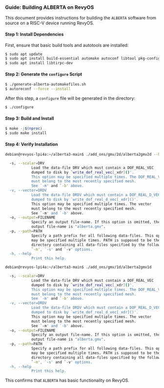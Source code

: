 ### **Guide: Building ALBERTA on RevyOS**

This document provides instructions for building the `ALBERTA` software from source on a RISC-V device running RevyOS.

#### **Step 1: Install Dependencies**

First, ensure that basic build tools and autotools are installed:

```bash
$ sudo apt update
$ sudo apt install build-essential automake autoconf libtool pkg-config
$ sudo apt install libtirpc-dev
```

#### **Step 2: Generate the `configure` Script**

```bash
$ ./generate-alberta-automakefiles.sh
$ autoreconf --force --install
```

After this step, a `configure` file will be generated in the directory:

```bash
$ ./configure
```

#### **Step 3: Build and Install**

```bash
$ make -j$(nproc)
$ sudo make install
```

#### **Step 4: Verify Installation**

```bash
debian@revyos-lpi4a:~/alberta3-main$ ./add_ons/gmv/2d/alberta2gmv2d --help

  -s, --scalar=DRV
            Load the data-file DRV which must contain a DOF_REAL_VEC
            dumped to disk by `write_dof_real_vec[_xdr]()'.
            This option may be specified multiple times. The DOF_REAL_VECs
            must belong to the most recently specified mesh.
            See `-m' and `-b' above.
  -v, --vector=DRDV
            Load the data-file DRDV which must contain a DOF_REAL_D_VEC
            dumped to disk by `write_dof_real_d_vec[_xdr]()'.
            This option may be specified multiple times. The vector
            must belong to the most recently specified mesh.
            See `-m' and `-b' above.
  -o, --output=FILENAME
            Specify an output file-name. If this option is omitted, then the
            output file-name is "alberta.gmv".
  -p, --path=PATH
            Specify a path prefix for all following data-files. This option
            may be specified multiple times. PATH is supposed to be the
            directory containing all data-files specified by the following
            `-m', `-s' and `-v' options.
  -h, --help
            Print this help.
```

```bash
debian@revyos-lpi4a:~/alberta3-main$ ./add_ons/gmv/1d/alberta2gmv1d

  -s, --scalar=DRV
            Load the data-file DRV which must contain a DOF_REAL_VEC
            dumped to disk by `write_dof_real_vec[_xdr]()'.
            This option may be specified multiple times. The DOF_REAL_VECs
            must belong to the most recently specified mesh.
            See `-m' and `-b' above.
  -v, --vector=DRDV
            Load the data-file DRDV which must contain a DOF_REAL_D_VEC
            dumped to disk by `write_dof_real_d_vec[_xdr]()'.
            This option may be specified multiple times. The vector
            must belong to the most recently specified mesh.
            See `-m' and `-b' above.
  -o, --output=FILENAME
            Specify an output file-name. If this option is omitted, then the
            output file-name is "alberta.gmv".
  -p, --path=PATH
            Specify a path prefix for all following data-files. This option
            may be specified multiple times. PATH is supposed to be the
            directory containing all data-files specified by the following
            `-m', `-s' and `-v' options.
  -h, --help
            Print this help.
```

This confirms that `ALBERTA` has basic functionality on RevyOS.
